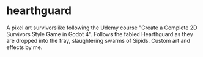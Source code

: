 # hearthguard
A pixel art survivorslike following the Udemy course "Create a Complete 2D Survivors Style Game in Godot 4". Follows the fabled Hearthguard as they are dropped into the fray, slaughtering swarms of Sipids. Custom art and effects by me. 
